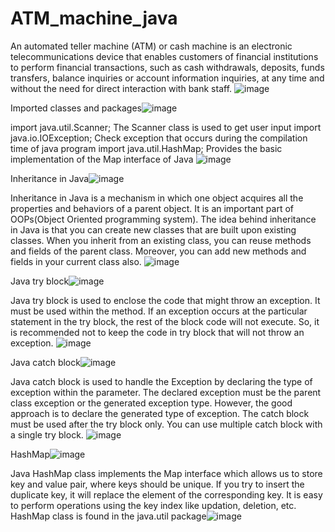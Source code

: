 # ATM_machine_java

An automated teller machine (ATM) or cash machine is an electronic telecommunications device that enables customers of financial institutions to perform financial transactions, such as cash withdrawals, deposits, funds transfers, balance inquiries or account information inquiries, at any time and without the need for direct interaction with bank staff.
![image](https://user-images.githubusercontent.com/112891230/236472461-b9381af8-e9f2-4a8d-93de-cbf0efc56c78.png)

Imported classes and packages![image](https://user-images.githubusercontent.com/112891230/236472534-693f7cf3-3ffe-41be-8f19-3429b6311bb3.png)

import java.util.Scanner;
    The Scanner class is used to get user input
import java.io.IOException;
    Check exception that occurs during the compilation time of java program
import java.util.HashMap;
    Provides the basic implementation of the Map interface of Java
![image](https://user-images.githubusercontent.com/112891230/236472585-39b5ee1a-14cf-47ff-b9e9-f33f034f6e53.png)




Inheritance in Java![image](https://user-images.githubusercontent.com/112891230/236472684-153277a1-ea8d-4e6b-b7f6-7a044b4448d2.png)

Inheritance in Java is a mechanism in which one object acquires all the properties and behaviors of a parent object. It is an important part of OOPs(Object Oriented programming system).
The idea behind inheritance in Java is that you can create new classes that are built upon existing classes. When you inherit from an existing class, you can reuse methods and fields of the parent class. Moreover, you can add new methods and fields in your current class also.
![image](https://user-images.githubusercontent.com/112891230/236472724-51388737-df9e-4bd7-8b53-e9ba4b3e0f6e.png)




Java try block![image](https://user-images.githubusercontent.com/112891230/236472878-77da6e5e-0608-4b37-93a3-a4c651e81f2a.png)

Java try block is used to enclose the code that might throw an exception. It must be used within the method.
If an exception occurs at the particular statement in the try block, the rest of the block code will not execute. So, it is recommended not to keep the code in try block that will not throw an exception.
![image](https://user-images.githubusercontent.com/112891230/236472918-33c638bf-f281-4635-b035-cfc7614d9121.png)




Java catch block![image](https://user-images.githubusercontent.com/112891230/236472969-838db5ef-7584-4663-97bd-249eba569292.png)

Java catch block is used to handle the Exception by declaring the type of exception within the parameter. The declared exception must be the parent class exception or the generated exception type. However, the good approach is to declare the generated type of exception.
The catch block must be used after the try block only. You can use multiple catch block with a single try block.
![image](https://user-images.githubusercontent.com/112891230/236473016-2fe12b44-1382-4e38-baae-397d176cc90f.png)




HashMap![image](https://user-images.githubusercontent.com/112891230/236473068-bc84954e-4dea-4fd0-873c-4bd2c032dab1.png)

Java HashMap class implements the Map interface which allows us to store key and value pair, where keys should be unique. If you try to insert the duplicate key, it will replace the element of the corresponding key. It is easy to perform operations using the key index like updation, deletion, etc. HashMap class is found in the java.util package![image](https://user-images.githubusercontent.com/112891230/236473104-c68ea2bb-8431-494b-b6c3-41aaae1d450c.png)





